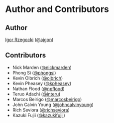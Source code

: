 # Author and Contributors

## Author

[Igor Rzegocki](https://www.rzegocki.pl/) ([@ajgon](https://github.com/ajgon))

## Contributors

- Nick Marden ([@nickmarden](https://github.com/nickmarden))
- Phong Si ([@phongsi](https://github.com/phongsi))
- Kevin Olbrich ([@olbrich](https://github.com/olbrich))
- Kevin Pheasey ([@kpheasey](https://github.com/kpheasey))
- Nathan Flood ([@npflood](https://github.com/npflood))
- Teruo Adachi ([@interu](https://github.com/interu))
- Marcos Beirigo ([@marcosbeirigo](https://github.com/marcosbeirigo))
- John Calvin Young ([@johncalvinyoung](https://github.com/johncalvinyoung))
- Rich Seviora ([@richseviora](https://github.com/richseviora))
- Kazuki Fujii ([@kazukifujii](https://github.com/kazukifujii))
